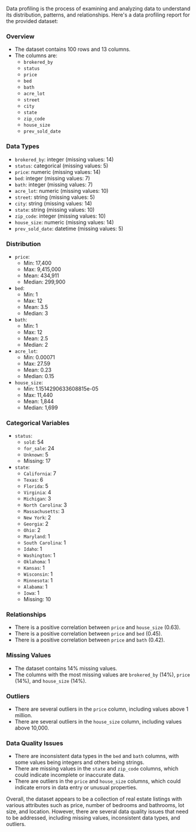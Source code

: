 Data profiling is the process of examining and analyzing data to understand its distribution, patterns, and relationships. Here's a data profiling report for the provided dataset:

### Overview

* The dataset contains 100 rows and 13 columns.
* The columns are:
	+ `brokered_by`
	+ `status`
	+ `price`
	+ `bed`
	+ `bath`
	+ `acre_lot`
	+ `street`
	+ `city`
	+ `state`
	+ `zip_code`
	+ `house_size`
	+ `prev_sold_date`

### Data Types

* `brokered_by`: integer (missing values: 14)
* `status`: categorical (missing values: 5)
* `price`: numeric (missing values: 14)
* `bed`: integer (missing values: 7)
* `bath`: integer (missing values: 7)
* `acre_lot`: numeric (missing values: 10)
* `street`: string (missing values: 5)
* `city`: string (missing values: 14)
* `state`: string (missing values: 10)
* `zip_code`: integer (missing values: 10)
* `house_size`: numeric (missing values: 14)
* `prev_sold_date`: datetime (missing values: 5)

### Distribution

* `price`: 
	+ Min: 17,400
	+ Max: 9,415,000
	+ Mean: 434,911
	+ Median: 299,900
* `bed`: 
	+ Min: 1
	+ Max: 12
	+ Mean: 3.5
	+ Median: 3
* `bath`: 
	+ Min: 1
	+ Max: 12
	+ Mean: 2.5
	+ Median: 2
* `acre_lot`: 
	+ Min: 0.00071
	+ Max: 27.59
	+ Mean: 0.23
	+ Median: 0.15
* `house_size`: 
	+ Min: 1.1514290633608815e-05
	+ Max: 11,440
	+ Mean: 1,844
	+ Median: 1,699

### Categorical Variables

* `status`: 
	+ `sold`: 54
	+ `for_sale`: 24
	+ `Unknown`: 5
	+ Missing: 17
* `state`: 
	+ `California`: 7
	+ `Texas`: 6
	+ `Florida`: 5
	+ `Virginia`: 4
	+ `Michigan`: 3
	+ `North Carolina`: 3
	+ `Massachusetts`: 3
	+ `New York`: 2
	+ `Georgia`: 2
	+ `Ohio`: 2
	+ `Maryland`: 1
	+ `South Carolina`: 1
	+ `Idaho`: 1
	+ `Washington`: 1
	+ `Oklahoma`: 1
	+ `Kansas`: 1
	+ `Wisconsin`: 1
	+ `Minnesota`: 1
	+ `Alabama`: 1
	+ `Iowa`: 1
	+ Missing: 10

### Relationships

* There is a positive correlation between `price` and `house_size` (0.63).
* There is a positive correlation between `price` and `bed` (0.45).
* There is a positive correlation between `price` and `bath` (0.42).

### Missing Values

* The dataset contains 14% missing values.
* The columns with the most missing values are `brokered_by` (14%), `price` (14%), and `house_size` (14%).

### Outliers

* There are several outliers in the `price` column, including values above 1 million.
* There are several outliers in the `house_size` column, including values above 10,000.

### Data Quality Issues

* There are inconsistent data types in the `bed` and `bath` columns, with some values being integers and others being strings.
* There are missing values in the `state` and `zip_code` columns, which could indicate incomplete or inaccurate data.
* There are outliers in the `price` and `house_size` columns, which could indicate errors in data entry or unusual properties.

Overall, the dataset appears to be a collection of real estate listings with various attributes such as price, number of bedrooms and bathrooms, lot size, and location. However, there are several data quality issues that need to be addressed, including missing values, inconsistent data types, and outliers.